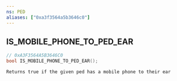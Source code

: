 ```yaml
---
ns: PED
aliases: ["0xa3f3564a5b3646c0"]
---
```

## IS_MOBILE_PHONE_TO_PED_EAR

```c
// 0xA3F3564A5B3646C0
bool IS_MOBILE_PHONE_TO_PED_EAR();
```

```
Returns true if the given ped has a mobile phone to their ear
```
